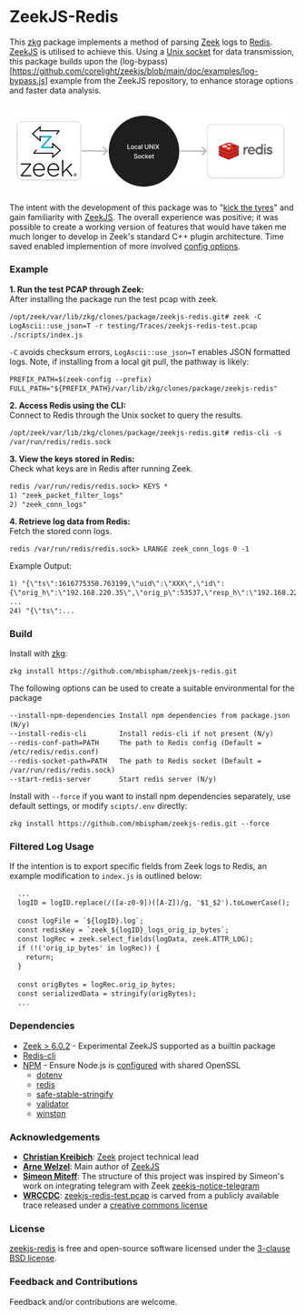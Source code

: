 ZeekJS-Redis
=================================

This [zkg](https://docs.zeek.org/projects/package-manager/en/stable/zkg.html) package implements a method of parsing [Zeek](https://zeek.org/) logs to [Redis](https://redis.io/). [ZeekJS](https://zeekjs.readthedocs.io) is utilised to achieve this. Using a [Unix socket](https://en.wikipedia.org/wiki/Unix_domain_socket) for data transmission, this package builds upon the (log-bypass)[https://github.com/corelight/zeekjs/blob/main/doc/examples/log-bypass.js] example from the ZeekJS repository, to enhance storage options and faster data analysis.

<p align="center">
  <img src="img/zeek-socket-redis.png" alt="ZeekJS-Redis Diagram">
</p>

The intent with the development of this package was to "[kick the tyres](https://dictionary.cambridge.org/dictionary/english/kick-the-tires)" and gain familiarity with [ZeekJS](https://zeekjs.readthedocs.io). The overall experience was positive; it was possible to create a working version of features that would have taken me much longer to develop in Zeek's standard C++ plugin architecture. Time saved enabled implemention of more involved [config options](https://github.com/mbispham/zeekjs-redis/blob/main/configure.plugin).  

### Example

**1. Run the test PCAP through Zeek:**  
After installing the package run the test pcap with zeek.
```shell
/opt/zeek/var/lib/zkg/clones/package/zeekjs-redis.git# zeek -C LogAscii::use_json=T -r testing/Traces/zeekjs-redis-test.pcap ./scripts/index.js
```
`-C` avoids checksum errors, `LogAscii::use_json=T` enables JSON formatted logs. Note, if installing from a local git pull, the pathway is likely:

```
PREFIX_PATH=$(zeek-config --prefix)
FULL_PATH="${PREFIX_PATH}/var/lib/zkg/clones/package/zeekjs-redis"
```

**2. Access Redis using the CLI:**  
Connect to Redis through the Unix socket to query the results.
```shell
/opt/zeek/var/lib/zkg/clones/package/zeekjs-redis.git# redis-cli -s /var/run/redis/redis.sock
```

**3. View the keys stored in Redis:**  
Check what keys are in Redis after running Zeek.
```
redis /var/run/redis/redis.sock> KEYS *
1) "zeek_packet_filter_logs"
2) "zeek_conn_logs"
```

**4. Retrieve log data from Redis:**  
Fetch the stored conn logs.
```
redis /var/run/redis/redis.sock> LRANGE zeek_conn_logs 0 -1
```

Example Output:
``` 
1) "{\"ts\":1616775350.763199,\"uid\":\"XXX\",\"id\":{\"orig_h\":\"192.168.220.35\",\"orig_p\":53537,\"resp_h\":\"192.168.220.1\",\"resp_p\":31981},\"proto\":\"tcp\",\"conn_state\":\"S0\",\"local_orig\":true,\"local_resp\":true,\"missed_bytes\":0,\"history\":\"S\",\"orig_pkts\":1,\"orig_ip_bytes\":44,\"resp_pkts\":0,\"resp_ip_bytes\":0}"
...
24) "{\"ts\":...
```

### Build

Install with [zkg](https://docs.zeek.org/projects/package-manager/en/stable/index.html):
```
zkg install https://github.com/mbispham/zeekjs-redis.git
```

The following options can be used to create a suitable environmental for the package

    --install-npm-dependencies Install npm dependencies from package.json (N/y)
    --install-redis-cli        Install redis-cli if not present (N/y)
    --redis-conf-path=PATH     The path to Redis config (Default = /etc/redis/redis.conf)
    --redis-socket-path=PATH   The path to Redis socket (Default = /var/run/redis/redis.sock)
    --start-redis-server       Start redis server (N/y)

Install with `--force` if you want to install npm dependencies separately, use default settings, or modify `scipts/.env` directly:
```
zkg install https://github.com/mbispham/zeekjs-redis.git --force
```

### Filtered Log Usage

If the intention is to export specific fields from Zeek logs to Redis, an example modification to `index.js` is outlined below:

```
  ...
  logID = logID.replace(/([a-z0-9])([A-Z])/g, '$1_$2').toLowerCase();

  const logFile = `${logID}.log`;
  const redisKey = `zeek_${logID}_logs_orig_ip_bytes`;
  const logRec = zeek.select_fields(logData, zeek.ATTR_LOG);
  if (!('orig_ip_bytes' in logRec)) {
    return;
  }

  const origBytes = logRec.orig_ip_bytes;
  const serializedData = stringify(origBytes);
  ...
```

### Dependencies

- [Zeek > 6.0.2](https://github.com/zeek/zeek/blob/master/NEWS#L647) - Experimental ZeekJS supported as a builtin package
- [Redis-cli](https://redis.io/docs/latest/develop/connect/cli/)
- [NPM](https://docs.npmjs.com/downloading-and-installing-node-js-and-npm) - Ensure Node.js is [configured](https://zeekjs.readthedocs.io/en/latest/#compiling-node-js-from-source) with shared OpenSSL 
  - [dotenv](https://www.npmjs.com/package/dotenv)
  - [redis](https://www.npmjs.com/package/redis)
  - [safe-stable-stringify](https://www.npmjs.com/package/safe-stable-stringify)
  - [validator](https://www.npmjs.com/package/validator)
  - [winston](https://www.npmjs.com/package/winston)

### Acknowledgements

- [**Christian Kreibich**](https://github.com/ckreibich): [Zeek](https://zeek.org/) project technical lead
- [**Arne Welzel**](https://github.com/awelzel): Main author of [ZeekJS](https://zeekjs.readthedocs.io)
- [**Simeon Miteff**](https://github.com/simeonmiteff): The structure of this project was inspired by Simeon's work on integrating telegram with Zeek [zeekjs-notice-telegram](https://github.com/corelight/zeekjs-notice-telegram)
- [**WRCCDC**](https://wrccdc.org): [zeekjs-redis-test.pcap](https://github.com/mbispham/zeekjs-redis/blob/main/testing/Traces/zeekjs-redis-test.pcap) is carved from a publicly available trace released under a [creative commons license](https://creativecommons.org/licenses/by-sa/4.0/)

### License 
[zeekjs-redis](https://github.com/mbispham/zeekjs-redis) is free and open-source software licensed under the [3-clause BSD license](LICENSE).

### Feedback and Contributions
Feedback and/or contributions are welcome.

